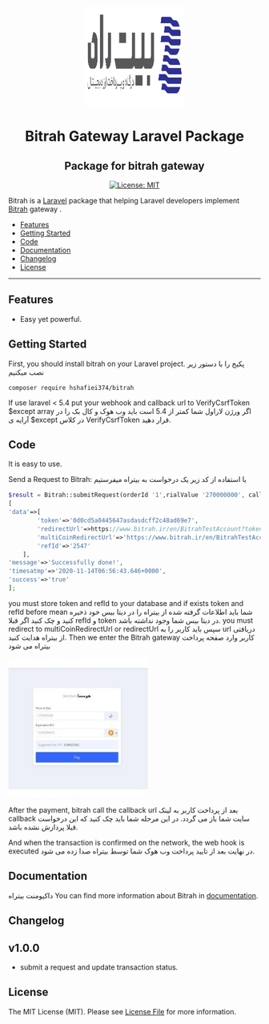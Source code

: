 <div align="center">
    <img src="./images/logo.svg" width="200" height="200">
</div>
<h1 align="center">Bitrah Gateway Laravel Package</h1>
<h2 align="center">Package for bitrah gateway</h2>

<div align="center">

[![License: MIT](https://img.shields.io/badge/License-MIT-brightgreen.svg)](https://opensource.org/licenses/MIT)

</div>

Bitrah is a [Laravel](http://laravel.com/) package that helping Laravel developers implement [Bitrah](http://bitrah.ir/) gateway .


- [Features](#features)
- [Getting Started](#getting-started)
- [Code](#code)
- [Documentation](#documentation)
- [Changelog](#changelog)
- [License](#license)


---


## Features
* Easy yet powerful.

## Getting Started
First, you should install bitrah on your Laravel project. 
پکیج را با دستور زیر نصب میکنیم
```
composer require hshafiei374/bitrah
```
If use laravel < 5.4 put your webhook and callback url to VerifyCsrfToken $except array
اگر ورژن لاراول شما کمتر از 5.4 است باید وب هوک و کال بک را در آرایه ی $except در کلاس VerifyCsrfToken قرار دهید.


## Code
It is easy to use.

Send a Request to Bitrah:
با استفاده از کد زیر یک درخواست به بیتراه میفرستیم
```php
$result = Bitrah::submitRequest(orderId '1',rialValue '270000000', callbackurl 'http://your-domain.com/bitrah_call_back', webhookkurl 'http://your-domain.com/bitrah_webhook');
[
'data'=>[
        'token'=>'0d0cd5a0445647asdasdcff2c48ad69e7',
        'redirectUrl'=>https://www.bitrah.ir/en/BitrahTestAccount?token=0d0cd5a044564783asc48ad69e7&mode=off&coin=BTC&amount=25000'',
        'multiCoinRedirectUrl'=>'https://www.bitrah.ir/en/BitrahTestAccount?token=0d0cd5asdcccff2c48ad69e7&mode=on&coin=BTC&amount=25000',
        'refId'=>'2547'
    ],
'message'=>'Successfully done!',
'timesatmp'=>'2020-11-14T06:56:43.646+0000',
'success'=>'true'
];
```
you must store token and refId to your database and if exists token and refId before mean 
شما باید اطلاعات گرفته شده از بیتراه را در دیتا بیس خود ذخیره کنید و چک کنید اگر قبلا refId و token در دیتا بیس شما وجود نداشته باشد.
you must redirect to multiCoinRedirectUrl or redirectUrl
سپس باید کاربر را به url دریافتی از بیتراه هدایت کنید.
Then we enter the ‌Bitrah gateway 
کاربر وارد صفحه پرداخت بیتراه می شود

![Code](./images/bitrah1.jpeg)

After the payment, bitrah call the callback url
بعد از پرداخت کاربر به لینک callback سایت شما باز می گردد.
در این مرحله شما باید چک کنید که این درخواست قبلا پردازش نشده باشد.

And when the transaction is confirmed on the network, the web hook is executed
در نهایت بعد از تایید پرداخت وب هوک شما توسط بیتراه صدا زده می شود.

## Documentation
داکیومنت بیتراه
You can find more information about Bitrah in [documentation](https://www.bitrah.ir/en/doc).


## Changelog
## v1.0.0
* submit a request and update transaction status.


## License

The MIT License (MIT). Please see [License File](LICENSE.md) for more information.
